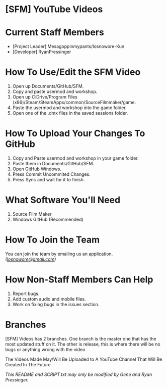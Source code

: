 [SFM] YouTube Videos 
===
Current Staff Members
===
- [Project Leader] Mesagoppinmypants/Iosnowore-Kun
- [Developer] RyanPressinger

How To Use/Edit the SFM Video
===
1. Open up Documents/GitHub/SFM.
2. Copy and paste usermod and workshop.
3. Open up C:Drive/Program Files (x86)/Steam/SteamApps/common/SourceFilmmaker/game.
4. Paste the usermod and workshop into the game folder.
5. Open one of the .dmx files in the saved sessions folder.

How To Upload Your Changes To GitHub
===
1. Copy and Paste usermod and workshop in your game folder.
2. Paste them in Documents/GitHub/SFM.
3. Open GitHub Windows.
4. Press Commit Uncommited Changes.
5. Press Sync and wait for it to finish.

What Software You'll Need
===
1. Source Film Maker
2. Windows GitHub (Recommended)

How To Join the Team
===
You can join the team by emailing us an application. *(Iosnowore@gmail.com)*

How Non-Staff Members Can Help
===
1. Report bugs.
2. Add custom audio and mobile files.
3. Work on fixing bugs in the issues section.

Branches
===
[SFM] Videos has 2 branches. One branch is the master one that has the most updated stuff on it.
The other is release, this is where there will be no bugs or anything wrong with the video

The Videos Made May/Will Be Uploaded to A YouTube Channel That Will Be Created In The Future.

*This README and SCRIPT.txt may only be modified by Gene and Ryan Pressinger.*
